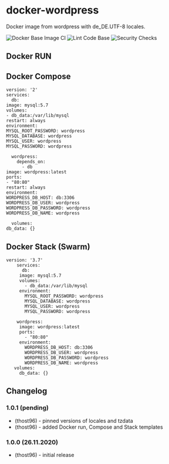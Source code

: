 # docker-wordpress
Docker image from wordpress with de_DE.UTF-8 locales.


![Docker Base Image CI](https://github.com/thost96/docker-wordpress/workflows/Docker%20Base%20Image%20CI/badge.svg)
![Lint Code Base](https://github.com/thost96/docker-wordpress/workflows/Lint%20Code%20Base/badge.svg)
![Security Checks](https://github.com/thost96/docker-wordpress/workflows/Security%20Checks/badge.svg)

## Docker RUN


## Docker Compose

    version: '2'
    services:
      db:
	image: mysql:5.7
	volumes:
	- db_data:/var/lib/mysql
	restart: always
	environment:
	MYSQL_ROOT_PASSWORD: wordpress
	MYSQL_DATABASE: wordpress
	MYSQL_USER: wordpress
	MYSQL_PASSWORD: wordpress

      wordpress:
        depends_on:
          - db
	image: wordpress:latest
	ports:
	- "80:80"
	restart: always
	environment:
	WORDPRESS_DB_HOST: db:3306
	WORDPRESS_DB_USER: wordpress
	WORDPRESS_DB_PASSWORD: wordpress
	WORDPRESS_DB_NAME: wordpress
      
      volumes:
	db_data: {}

## Docker Stack (Swarm)

	version: '3.7'
        services:
          db:
	     image: mysql:5.7
	     volumes:
	       - db_data:/var/lib/mysql
	     environment:
	       MYSQL_ROOT_PASSWORD: wordpress
	       MYSQL_DATABASE: wordpress
	       MYSQL_USER: wordpress
	       MYSQL_PASSWORD: wordpress

	    wordpress:
	     image: wordpress:latest
	     ports:
	       - "80:80"
	     environment:
	       WORDPRESS_DB_HOST: db:3306
	       WORDPRESS_DB_USER: wordpress
	       WORDPRESS_DB_PASSWORD: wordpress
	       WORDPRESS_DB_NAME: wordpress
	   volumes:
	     db_data: {}

## Changelog

### 1.0.1 (pending)
* (thost96) - pinned versions of locales and tzdata
* (thost96) - added Docker run, Compose and Stack templates

### 1.0.0 (26.11.2020)
* (thost96) - initial release
